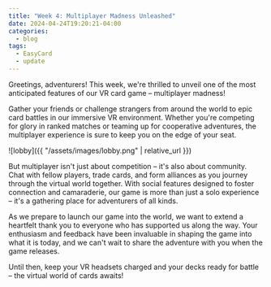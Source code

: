```yaml
---
title: "Week 4: Multiplayer Madness Unleashed"
date: 2024-04-24T19:20:21-04:00
categories:
  - blog
tags:
  - EasyCard
  - update
---
```


Greetings, adventurers! This week, we're thrilled to unveil one of the most anticipated features of our VR card game – multiplayer madness!

Gather your friends or challenge strangers from around the world to epic card battles in our immersive VR environment. Whether you're competing for glory in ranked matches or teaming up for cooperative adventures, the multiplayer experience is sure to keep you on the edge of your seat.

![lobby]({{ "/assets/images/lobby.png" | relative_url }})

But multiplayer isn't just about competition – it's also about community. Chat with fellow players, trade cards, and form alliances as you journey through the virtual world together. With social features designed to foster connection and camaraderie, our game is more than just a solo experience – it's a gathering place for adventurers of all kinds.

As we prepare to launch our game into the world, we want to extend a heartfelt thank you to everyone who has supported us along the way. Your enthusiasm and feedback have been invaluable in shaping the game into what it is today, and we can't wait to share the adventure with you when the game releases.

Until then, keep your VR headsets charged and your decks ready for battle – the virtual world of cards awaits!
